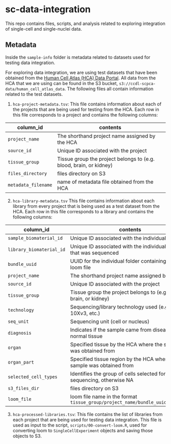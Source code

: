 # sc-data-integration

This repo contains files, scripts, and analysis related to exploring integration of single-cell and single-nuclei data. 

## Metadata 

Inside the `sample-info` folder is metadata related to datasets used for testing data integration.

For exploring data integration, we are using test datasets that have been obtained from the [Human Cell Atlas (HCA) Data Portal](https://data.humancellatlas.org/).
All data from the HCA that we are using can be found in the S3 bucket, `s3://ccdl-scpca-data/human_cell_atlas_data`. 
The following files all contain information related to the test datasets. 

1. `hca-project-metadata.tsv`: This file contains information about each of the projects that are being used for testing from the HCA. 
Each row in this file corresponds to a project and contains the following columns: 

| column_id         | contents                                                           |
|-------------------|--------------------------------------------------------------------|
| `project_name`    | The shorthand project name assigned by the HCA                     |
| `source_id`       | Unique ID associated with the project                              |
| `tissue_group`    | Tissue group the project belongs to (e.g. blood, brain, or kidney) |
| `files_directory` | files directory on S3                                              |
| `metadata_filename`| name of metadata file obtained from the HCA                       |

2. `hca-library-metadata.tsv` This file contains information about each library from every project that is being used as a test dataset from the HCA. 
Each row in this file corresponds to a library and contains the following columns: 

| column_id         | contents                                                           |
|-------------------|--------------------------------------------------------------------|
| `sample_biomaterial_id`    | Unique ID associated with the individual sample           |
| `library_biomaterial_id`   | Unique ID associated with the individual library that was sequenced |
| `bundle_uuid`    | UUID for the individual folder containing each loom file |
| `project_name` | The shorthand project name assigned by the HCA                        |
| `source_id`| Unique ID associated with the project                                     |
| `tissue_group`    | Tissue group the project belongs to (e.g. blood, brain, or kidney) |
| `technology`       |  Sequencing/library technology used (e.g. 10Xv2, 10Xv3, etc.)          |
| `seq_unit`    | Sequencing unit (cell or nucleus)                         |
| `diagnosis`       | Indicates if the sample came from diseasead or normal tissue       |
| `organ`    | Specified tissue by the HCA where the sample was obtained from            |
| `organ_part` | Specified tissue region by the HCA where the sample was obtained from                                              |
| `selected_cell_types`| Identifies the group of cells selected for prior to sequencing, otherwise NA |
| `s3_files_dir`    | files directory on S3                                              |    
| `loom_file`       | loom file name in the format `tissue_group/project_name/bundle_uuid/filename` |

3. `hca-processed-libraries.tsv`: This file contains the list of libraries from each project that are being used for testing data integration. 
This file is used as input to the script, `scripts/00-convert-loom.R`, used for converting loom to `SingleCellExperiment` objects and saving those objects to S3. 
